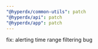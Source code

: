 ```yaml
---
"@hyperdx/common-utils": patch
"@hyperdx/api": patch
"@hyperdx/app": patch
---
```


fix: alerting time range filtering bug
